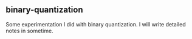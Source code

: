 ## binary-quantization

Some experimentation I did with binary quantization. I will write detailed notes in sometime.
